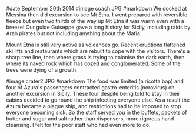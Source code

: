 #date September 20th 2014
#image coach.JPG
#markdown
We docked at Messina then did excursion to see Mt Etna. I went prepared with reversible
fleece but even two thirds of the way up Mt Etna it was warm even with a breeze!
Our guide Guiseppe gave a long history for Sicily, including raids by Arab pirates but
not including anything about the Mafia.

Mount Etna is still very active as volcanoes go. Recent eruptions flattened ski lifts
and restaurants which are rebuilt to cope with the visitors. There's a sharp tree line,
then where grass is trying to colonise the dark earth, then where its naked rock which has
oozed and conglomerated.  Some of the trees were dying of a growth.

#image crater2.JPG
#markdown
The food was limited (a ricotta bap) and four of Azura's passengers contracted
gastro-enteritis (norovirus) on another excursion in Sicily. These four despite being
told to stay in their cabins decided to go round the ship infecting everyone
else. As a result the Azura became a plague ship, and restrictions had to be
imposed to stop everyone becoming sick.  So the staff served you in the buffets,
packets of butter and sugar and salt rather than dispensers, more rigorous hand
cleansing. I felt for the poor staff who had even more to do.
